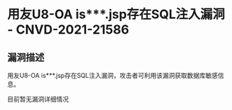 # 用友U8-OA is***.jsp存在SQL注入漏洞 - CNVD-2021-21586
漏洞描述
----

用友U8-OA is\*\*\*.jsp存在SQL注入漏洞，攻击者可利用该漏洞获取数据库敏感信息。

目前暂无漏洞详细情况